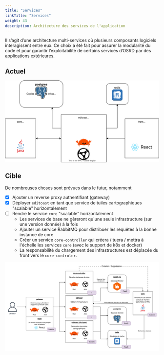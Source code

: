 ```yaml
---
title: "Services"
linkTitle: "Services"
weight: 43
description: Architecture des services de l'application
---
```


Il s’agit d’une architecture multi-services où plusieurs composants logiciels interagissent entre eux. Ce choix a été fait pour assurer la modularité du code et pour garantir l’exploitabilité de certains services d’OSRD par des applications extérieures.


## Actuel 

![Schéma des services du projet](services.fr.svg)

## Cible 

De nombreuses choses sont prévues dans le futur, notamment

- [X] Ajouter un reverse proxy authentifiant (gateway)
- [X] Déployer `editoast` en tant que service de tuiles cartographiques "scalable" horizontalement
- [ ] Rendre le service `core` "scalable" horizontalement
  - Les services de base ne gèreront qu'une seule infrastructure (sur une version donnée) à la fois
  - Ajouter un service RabbitMQ pour distribuer les requêtes à la bonne instance de core
  - Créer un service `core-controller` qui créera / tuera / mettra à l'échelle les services `core` (avec le support de k8s et docker)
  - La responsabilité du chargement des infrastructures est déplacée du front vers le `core-controler`.

![Schéma des services du projet](services_target.fr.svg)
